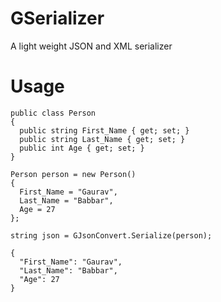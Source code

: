 # GSerializer
A light weight JSON and XML serializer

# Usage

```
public class Person
{
  public string First_Name { get; set; }
  public string Last_Name { get; set; }
  public int Age { get; set; }
}

Person person = new Person()
{
  First_Name = "Gaurav",
  Last_Name = "Babbar",
  Age = 27
};

string json = GJsonConvert.Serialize(person);

{
  "First_Name": "Gaurav",
  "Last_Name": "Babbar",
  "Age": 27
}
```
